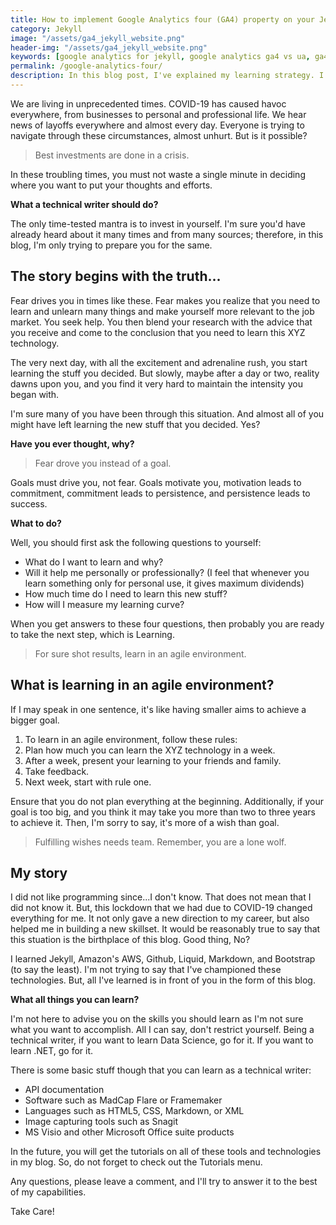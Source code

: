 ```yaml
---
title: How to implement Google Analytics four (GA4) property on your Jekyll wesbsite?
category: Jekyll
image: "/assets/ga4_jekyll_website.png"
header-img: "/assets/ga4_jekyll_website.png"
keywords: [google analytics for jekyll, google analytics ga4 vs ua, ga4 properties, ga4 jekyll blog, set up ga4 properties in Jekyll, jekyll blog analytics]
permalink: /google-analytics-four/
description: In this blog post, I've explained my learning strategy. I've been following this strategy for quite some time now, and the results are just amazing. I like to call it "Learning in an agile environment." I'm sure it will help you in learning something useful in these trying times.
---
```


We are living in unprecedented times. COVID-19 has caused havoc everywhere, from businesses to personal and professional life. We hear news of layoffs everywhere and almost every day. Everyone is trying to navigate through these circumstances, almost unhurt. But is it possible?

> Best investments are done in a crisis.

In these troubling times, you must not waste a single minute in deciding where you want to put your thoughts and efforts.

**What a technical writer should do?**

The only time-tested mantra is to invest in yourself. I'm sure you'd have already heard about it many times and from many sources; therefore, in this blog, I'm only trying to prepare you for the same.

## The story begins with the truth...

Fear drives you in times like these. Fear makes you realize that you need to learn and unlearn many things and make yourself more relevant to the job market. You seek help. You then blend your research with the advice that you receive and come to the conclusion that you need to learn this XYZ technology.

The very next day, with all the excitement and adrenaline rush, you start learning the stuff you decided. But slowly, maybe after a day or two, reality dawns upon you, and you find it very hard to maintain the intensity you began with.

I'm sure many of you have been through this situation. And almost all of you might have left learning the new stuff that you decided. Yes?

**Have you ever thought, why?**

> Fear drove you instead of a goal.

Goals must drive you, not fear. Goals motivate you, motivation leads to commitment, commitment leads to persistence, and persistence leads to success.

**What to do?**

Well, you should first ask the following questions to yourself:

 - What do I want to learn and why?   
 - Will it help me personally or professionally? (I feel that whenever you learn something only for personal use, it gives maximum dividends)
 - How much time do I need to learn this new stuff?
 - How will I measure my learning curve?

When you get answers to these four questions, then probably you are ready to take the next step, which is Learning.

> For sure shot results, learn in an agile environment.

## What is learning in an agile environment?

If I may speak in one sentence, it's like having smaller aims to achieve a bigger goal.

 1. To learn in an agile environment, follow these rules:
 2. Plan how much you can learn the XYZ technology in a week.
 3. After a week, present your learning to your friends and family.
 4. Take feedback.
 5. Next week, start with rule one.

Ensure that you do not plan everything at the beginning. Additionally, if your goal is too big, and you think it may take you more than two to three years to achieve it. Then, I'm sorry to say, it's more of a wish than goal.

> Fulfilling wishes needs team. Remember, you are a lone wolf.

## My story

I did not like programming since...I don't know. That does not mean that I did not know it. But, this lockdown that we had due to COVID-19 changed everything for me. It not only gave a new direction to my career, but also helped me in building a new skillset. It would be reasonably true to say that this stuation is the birthplace of this blog. Good thing, No?

I learned Jekyll, Amazon's AWS, Github, Liquid, Markdown, and Bootstrap (to say the least). I'm not trying to say that I've championed these technologies. But, all I've learned is in front of you in the form of this blog.

**What all things you can learn?**

I'm not here to advise you on the skills you should learn as I'm not sure what you want to accomplish. All I can say, don't restrict yourself. Being a technical writer, if you want to learn Data Science, go for it. If you want to learn .NET, go for it.

There is some basic stuff though that you can learn as a technical writer:

 - API documentation
 - Software such as MadCap Flare or Framemaker
 - Languages such as HTML5, CSS, Markdown, or XML
 - Image capturing tools such as Snagit
 - MS Visio and other Microsoft Office suite products
   
In the future, you will get the tutorials on all of these tools and technologies in my blog. So, do not forget to check out the Tutorials menu.

Any questions, please leave a comment, and I'll try to answer it to the best of my capabilities.

Take Care!